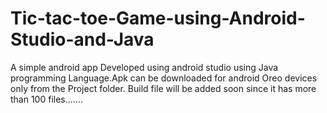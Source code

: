 # Tic-tac-toe-Game-using-Android-Studio-and-Java
A simple android app Developed using android studio using Java programming Language.Apk can be downloaded for android Oreo devices only from the Project folder.
Build file will be added soon since it has more than 100 files.......
